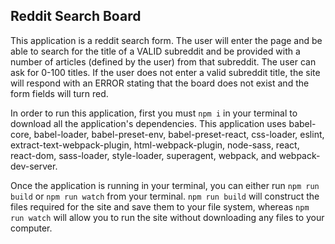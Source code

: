## Reddit Search Board

This application is a reddit search form. The user will enter the page and be able to search for the title of a VALID subreddit and be provided with a number of articles (defined by the user) from that subreddit. The user can ask for 0-100 titles. If the user does not enter a valid subreddit title, the site will respond with an ERROR stating that the board does not exist and the form fields will turn red.

In order to run this application, first you must ```npm i``` in your terminal to download all the application's dependencies. This application uses babel-core, babel-loader, babel-preset-env, babel-preset-react, css-loader, eslint, extract-text-webpack-plugin, html-webpack-plugin, node-sass, react, react-dom, sass-loader, style-loader, superagent, webpack, and webpack-dev-server.

Once the application is running in your terminal, you can either run ```npm run build``` or ```npm run watch``` from your terminal. ```npm run build``` will construct the files required for the site and save them to your file system, whereas ```npm run watch``` will allow you to run the site without downloading any files to your computer. 